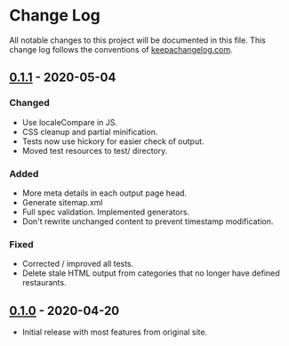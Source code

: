 # Change Log
All notable changes to this project will be documented in this file. This change log follows the conventions of [keepachangelog.com](http://keepachangelog.com/).

## [0.1.1] - 2020-05-04
### Changed
- Use localeCompare in JS.
- CSS cleanup and partial minification.
- Tests now use hickory for easier check of output.
- Moved test resources to test/ directory.

### Added
- More meta details in each output page head.
- Generate sitemap.xml
- Full spec validation. Implemented generators.
- Don't rewrite unchanged content to prevent timestamp modification.

### Fixed
- Corrected / improved all tests.
- Delete stale HTML output from categories that no longer have defined restaurants.

## [0.1.0] - 2020-04-20
- Initial release with most features from original site.

[0.1.1]: https://github.com/edporras/nosoup-clj/compare/v0.1.0...v0.1.1
[0.1.0]: https://github.com/edporras/nosoup-clj/releases/tag/v0.1.0
